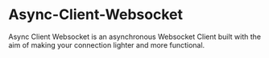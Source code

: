# Async-Client-Websocket
Async Client Websocket is an asynchronous Websocket Client built with the aim of making your connection lighter and more functional.
